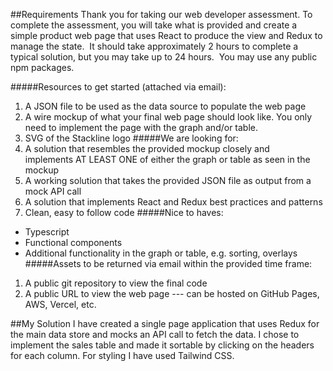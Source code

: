 ##Requirements
Thank you for taking our web developer assessment. To complete the assessment, you will take what is
provided and create a simple product web page that uses React to produce the view and Redux to
manage the state.  It should take approximately 2 hours to complete a typical solution, but you may take
up to 24 hours.  You may use any public npm packages.

#####Resources to get started (attached via email):
1. A JSON file to be used as the data source to populate the web page
2. A wire mockup of what your final web page should look like. You only need to implement the
page with the graph and/or table.
3. SVG of the Stackline logo
#####We are looking for:
1. A solution that resembles the provided mockup closely and implements AT LEAST ONE of either
the graph or table as seen in the mockup
2. A working solution that takes the provided JSON file as output from a mock API call
3. A solution that implements React and Redux best practices and patterns
4. Clean, easy to follow code
#####Nice to haves:
- Typescript
- Functional components
- Additional functionality in the graph or table, e.g. sorting, overlays
#####Assets to be returned via email within the provided time frame:
1. A public git repository to view the final code
2. A public URL to view the web page --- can be hosted on GitHub Pages, AWS, Vercel, etc.

##My Solution
I have created a single page application that uses Redux for the main data store and mocks an API call to fetch the data. I chose to implement the sales table and made it sortable by clicking on the headers for each column. For styling I have used Tailwind CSS. 
